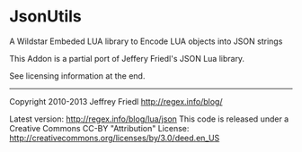 JsonUtils
=========

A Wildstar Embeded LUA library to Encode LUA objects into JSON strings

This Addon is a partial port of Jeffery Friedl's JSON Lua library.

See licensing information at the end.



----
Copyright 2010-2013 Jeffrey Friedl
http://regex.info/blog/

Latest version: http://regex.info/blog/lua/json
This code is released under a Creative Commons CC-BY "Attribution" License:
http://creativecommons.org/licenses/by/3.0/deed.en_US
